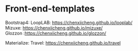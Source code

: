 # Front-end-templates

Bootstrap4:
LoopLAB: https://chenxiicheng.github.io/looplab/
</br>
Mizuxe: https://chenxiicheng.github.io/mizuxe/
</br>
Glozzon :https://chenxiicheng.github.io/glozzon/


Materialize:
Travel: https://chenxiicheng.github.io/travel
